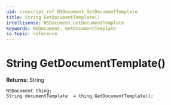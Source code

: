 ```yaml
---
uid: crmscript_ref_NSDocument_GetDocumentTemplate
title: String GetDocumentTemplate()
intellisense: NSDocument.GetDocumentTemplate
keywords: NSDocument, GetDocumentTemplate
so.topic: reference
---
```


# String GetDocumentTemplate()

**Returns:** String

```crmscript
NSDocument thing;
String documentTemplate  = thing.GetDocumentTemplate();
```

